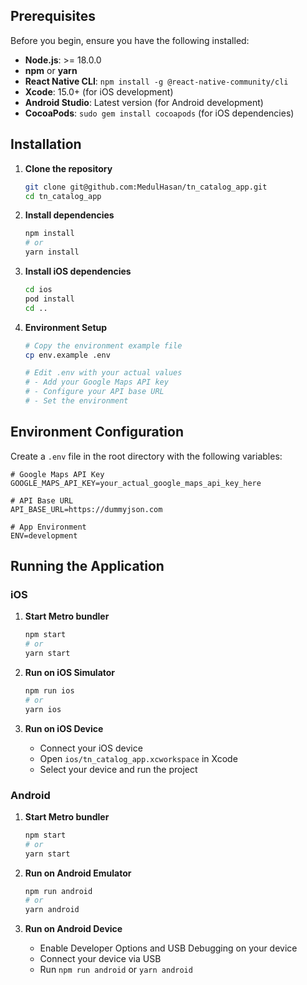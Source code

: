 ## Prerequisites

Before you begin, ensure you have the following installed:

- **Node.js**: >= 18.0.0
- **npm** or **yarn**
- **React Native CLI**: `npm install -g @react-native-community/cli`
- **Xcode**: 15.0+ (for iOS development)
- **Android Studio**: Latest version (for Android development)
- **CocoaPods**: `sudo gem install cocoapods` (for iOS dependencies)

## Installation

1. **Clone the repository**

   ```bash
   git clone git@github.com:MedulHasan/tn_catalog_app.git
   cd tn_catalog_app
   ```

2. **Install dependencies**

   ```bash
   npm install
   # or
   yarn install
   ```

3. **Install iOS dependencies**

   ```bash
   cd ios
   pod install
   cd ..
   ```

4. **Environment Setup**

   ```bash
   # Copy the environment example file
   cp env.example .env

   # Edit .env with your actual values
   # - Add your Google Maps API key
   # - Configure your API base URL
   # - Set the environment
   ```

## Environment Configuration

Create a `.env` file in the root directory with the following variables:

```env
# Google Maps API Key
GOOGLE_MAPS_API_KEY=your_actual_google_maps_api_key_here

# API Base URL
API_BASE_URL=https://dummyjson.com

# App Environment
ENV=development
```

## Running the Application

### iOS

1. **Start Metro bundler**

   ```bash
   npm start
   # or
   yarn start
   ```

2. **Run on iOS Simulator**

   ```bash
   npm run ios
   # or
   yarn ios
   ```

3. **Run on iOS Device**
   - Connect your iOS device
   - Open `ios/tn_catalog_app.xcworkspace` in Xcode
   - Select your device and run the project

### Android

1. **Start Metro bundler**

   ```bash
   npm start
   # or
   yarn start
   ```

2. **Run on Android Emulator**

   ```bash
   npm run android
   # or
   yarn android
   ```

3. **Run on Android Device**
   - Enable Developer Options and USB Debugging on your device
   - Connect your device via USB
   - Run `npm run android` or `yarn android`
